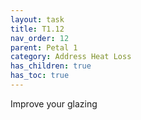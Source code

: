 ```yaml
---
layout: task
title: T1.12
nav_order: 12
parent: Petal 1
category: Address Heat Loss
has_children: true
has_toc: true
---
```


Improve your glazing 

